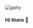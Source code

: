 ![giphy](https://user-images.githubusercontent.com/33932068/170242230-5ce05afb-0d5f-4bb3-bdec-2c2a75de965d.gif)


### Hi there 👋

<!--
**sayandeepmajumdar/sayandeepmajumdar** is a ✨ _special_ ✨ repository because its `README.md` (this file) appears on your GitHub profile.

Here are some ideas to get you started:

- 🔭 I’m currently working on ...
- 🌱 I’m currently learning ...
- 👯 I’m looking to collaborate on ...
- 🤔 I’m looking for help with ...
- 💬 Ask me about ...
- 📫 How to reach me: ...
- 😄 Pronouns: ...
- ⚡ Fun fact: ...
-->
